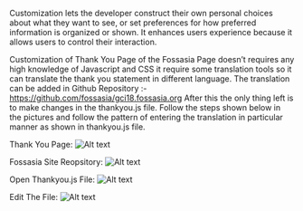 Customization lets the developer construct their own personal choices about what they want to see, or set preferences for how preferred information is organized or shown. It enhances users experience because it allows users to control their interaction.

Customization of Thank You Page of the Fossasia Page doesn’t requires any high knowledge of Javascript and CSS it require some translation tools so it can translate the thank you statement in different language. The translation can be added in Github Repository :- https://github.com/fossasia/gci18.fossasia.org After this the only thing left is to make changes in the thankyou.js file. Follow the steps shown below in the pictures and follow the pattern of entering the translation in particular manner as shown in thankyou.js file.

Thank You Page:
![Alt text](https://github.com/shreeshjha/support.eventyay.com/tree/master/event-setup/images/thank-you-anim.png)

Fossasia Site Reopsitory:
![Alt text](https://github.com/shreeshjha/support.eventyay.com/tree/master/event-setup/images/site-repo.png)

Open Thankyou.js File: 
![Alt text](https://github.com/shreeshjha/support.eventyay.com/tree/master/event-setup/images/thank-you-js.png)

Edit The File: 
![Alt text](https://github.com/shreeshjha/support.eventyay.com/tree/master/event-setup/images/editing-thankjs.png)
